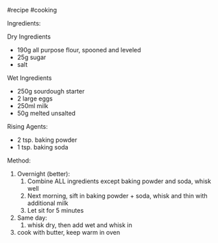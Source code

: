 #recipe #cooking 

Ingredients: 

Dry Ingredients
- 190g all purpose flour, spooned and leveled
- 25g sugar
- salt
  
Wet Ingredients
- 250g sourdough starter
- 2 large eggs
- 250ml milk
- 50g melted unsalted

Rising Agents:
- 2 tsp. baking powder
- 1 tsp. baking soda

Method:
1.  Overnight (better):
	1. Combine ALL ingredients except baking powder and soda, whisk well
	2. Next morning, sift in baking powder + soda, whisk and thin with additional milk
	3. Let sit for 5 minutes
2. Same day:
	1. whisk dry, then add wet and whisk in
3. cook with butter, keep warm in oven